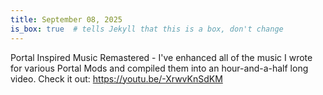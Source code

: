 ```yaml
---
title: September 08, 2025
is_box: true  # tells Jekyll that this is a box, don't change
---
```

Portal Inspired Music Remastered - I've enhanced all of the music I wrote for various Portal Mods and compiled them into an hour-and-a-half long video. Check it out: https://youtu.be/-XrwvKnSdKM

